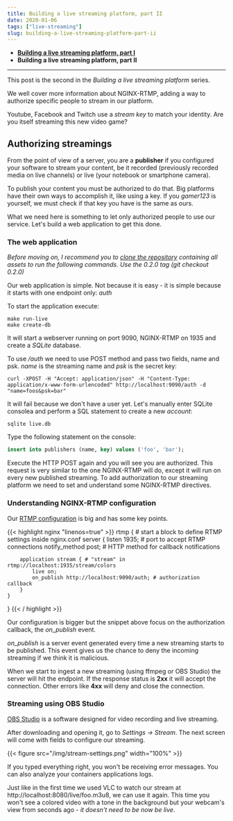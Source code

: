 ```yaml
---
title: Building a live streaming platform, part II
date: 2020-01-06
tags: ["live-streaming"]
slug: building-a-live-streaming-platform-part-ii
---
```


* **[Building a live streaming platform, part I](https://www.maugzoide.com/posts/building-a-live-streaming-platform-part-i/)**
* **Building a live streaming platform, part II**

---

This post is the second in the *Building a live streaming platform* series.

We well cover more information about NGINX-RTMP, adding a way to authorize specific people to stream in our platform.

Youtube, Facebook and Twitch use a *stream key* to match your identity. Are you itself streaming this new video game?

## Authorizing streamings

From the point of view of a server, you are a **publisher** if you configured your software to stream your content, be it recorded (previously recorded media on live channels) or live (your notebook or smartphone camera).

To publish your content you must be authorized to do that. Big platforms have their own ways to accomplish it, like using a key. If you *gamer123* is yourself, we must check if that key you have is the same as ours.

What we need here is something to let only authorized people to use our service. Let's build a web application to get this done.

### The web application

*Before moving on, I recommend you to [clone the repository](https://github.com/mauricioabreu/building-a-live-streaming-platform) containing all assets to run the following commands. Use the 0.2.0 tag (git checkout 0.2.0)*

Our web application is simple. Not because it is easy - it is simple because it starts with one endpoint only: *auth*

To start the application execute:

```shell
make run-live
make create-db
```

It will start a webserver running on port 9090, NGINX-RTMP on 1935 and create a *SQLite* database.

To use */auth* we need to use POST method and pass two fields, name and psk. *name* is the streaming name and *psk* is the secret key:

```shell
curl -XPOST -H "Accept: application/json" -H "Content-Type: application/x-www-form-urlencoded" http://localhost:9090/auth -d "name=foos&psk=bar"
```

It will fail because we don't have a user yet. Let's manually enter SQLite consolea and perform a SQL statement to create a new *account*:

```shell
sqlite live.db
```

Type the following statement on the console:

```sql
insert into publishers (name, key) values ('foo', 'bar');
```

Execute the HTTP POST again and you will see you are authorized. This request is very similar to the one NGINX-RTMP will do, except it will run on every new published streaming. To add authorization to our streaming platform we need to set and understand some NGINX-RTMP directives.

### Understanding NGINX-RTMP configuration

Our [RTMP configuration](https://github.com/mauricioabreu/docker-nginx-rtmp/blob/master/nginx.conf) is big and has some key points.

{{< highlight nginx "linenos=true" >}}
rtmp { # start a block to define RTMP settings inside nginx.conf
    server {
        listen 1935; # port to accept RTMP connections
        notify_method post; # HTTP method for callback notifications

        application stream { # "stream" in rtmp://localhost:1935/stream/colors
            live on;
            on_publish http://localhost:9090/auth; # authorization callback
        }
    }
}
{{< / highlight >}}

Our configuration is bigger but the snippet above focus on the authorization callback, the *on_publish* event.

*on_publish* is a server event generated every time a new streaming starts to be published. This event gives us the chance to deny the incoming streaming if we think it is malicious.

When we start to ingest a new streaming (using ffmpeg or OBS Studio) the server will hit the endpoint. If the response status is **2xx** it will accept the connection. Other errors like **4xx** will deny and close the connection.

### Streaming using OBS Studio

[OBS Studio](https://obsproject.com/) is a software designed for video recording and live streaming.

After downloading and opening it, go to *Settings -> Stream*. The next screen will come with fields to configure our streaming.

{{< figure src="/img/stream-settings.png" width="100%" >}}

If you typed everything right, you won't be receiving error messages. You can also analyze your containers applications logs.

Just like in the first time we used VLC to watch our stream at http://localhost:8080/live/foo.m3u8, we can use it again. This time you won't see a colored video with a tone in the background but your webcam's view from seconds ago - *it doesn't need to be now be live*.